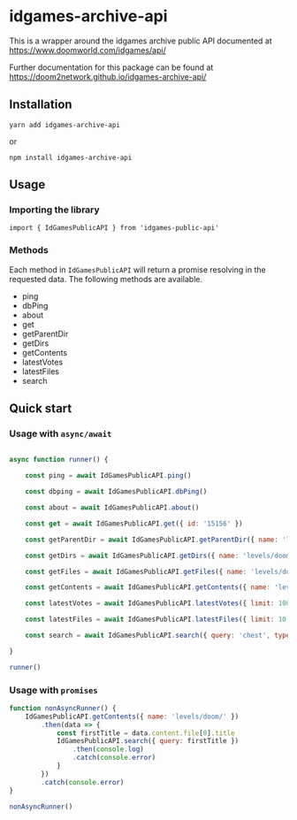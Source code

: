 # idgames-archive-api
This is a wrapper around the idgames archive public API documented at https://www.doomworld.com/idgames/api/

Further documentation for this package can be found at https://doom2network.github.io/idgames-archive-api/ 

## Installation

```
yarn add idgames-archive-api
```
or

```
npm install idgames-archive-api
```

## Usage

### Importing the library

```
import { IdGamesPublicAPI } from 'idgames-public-api'
```

### Methods

Each method in `IdGamesPublicAPI` will return a promise resolving in the requested data. The following methods are available.

- ping
- dbPing
- about
- get
- getParentDir
- getDirs
- getContents
- latestVotes
- latestFiles
- search


## Quick start

### Usage with `async/await`

```javascript

async function runner() {

    const ping = await IdGamesPublicAPI.ping()

    const dbping = await IdGamesPublicAPI.dbPing()

    const about = await IdGamesPublicAPI.about()

    const get = await IdGamesPublicAPI.get({ id: '15156' })

    const getParentDir = await IdGamesPublicAPI.getParentDir({ name: 'levels/doom/a-c/' })

    const getDirs = await IdGamesPublicAPI.getDirs({ name: 'levels/doom2/' })

    const getFiles = await IdGamesPublicAPI.getFiles({ name: 'levels/doom/megawads/' })

    const getContents = await IdGamesPublicAPI.getContents({ name: 'levels/doom/' })

    const latestVotes = await IdGamesPublicAPI.latestVotes({ limit: 100 })

    const latestFiles = await IdGamesPublicAPI.latestFiles({ limit: 10 })

    const search = await IdGamesPublicAPI.search({ query: 'chest', type: 'filename', sort: 'date' })

}

runner()

```

### Usage with `promises`

```javascript
function nonAsyncRunner() {
    IdGamesPublicAPI.getContents({ name: 'levels/doom/' })
        .then(data => {
            const firstTitle = data.content.file[0].title
            IdGamesPublicAPI.search({ query: firstTitle })
                .then(console.log)
                .catch(console.error)
            }
        })
        .catch(console.error)
}

nonAsyncRunner()
```